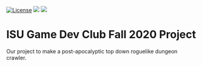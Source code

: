 [![License](https://img.shields.io/badge/License-Apache%202.0-blue.svg)](https://opensource.org/licenses/Apache-2.0)
![](https://tokei.rs/b1/github/JakeB1998/Fall2020-Project?category=code)
![](https://tokei.rs/b1/github/JakeB1998/Fall2020-Project?category=files)

# ISU Game Dev Club Fall 2020 Project
Our project to make a post-apocalyptic top down roguelike dungeon crawler.
